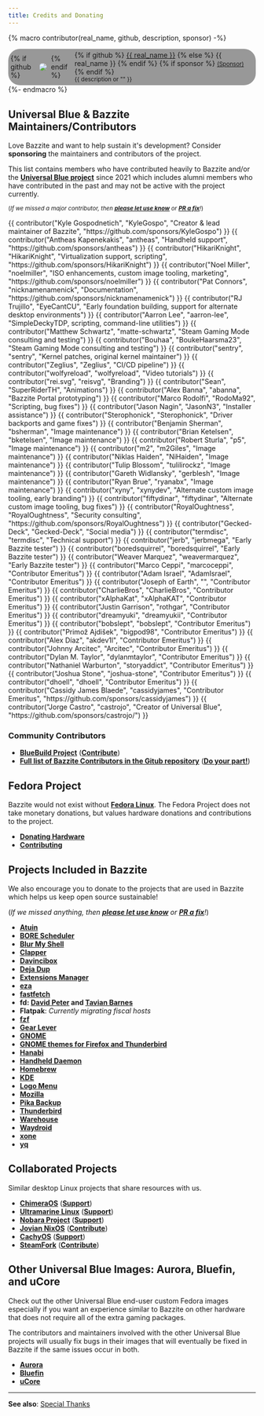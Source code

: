 ```yaml
---
title: Credits and Donating
---
```


{% macro contributor(real_name, github, description, sponsor) -%}
    <div style="
    display: inline-flex;
    flex-direction: row;
    gap: 0.5rem;
    align-items: center;
    background-color: #00000066;
    border-radius: 24px;
    padding: 0.3rem;
    padding-right: 0.4rem;
    min-width: 200px;"
    >
        {% if github %}
            <img
            src="https://github.com/{{ github }}.png?size=60" class="no-lightbox"
            loading="lazy"
            style="max-height:60px;
                border-radius: 24px;"
            >
        {% endif %}
        <div>
            {% if github %}
                <a href="https://github.com/{{ github }}">{{ real_name }}</a>
            {% else %}
                <span>{{ real_name }}</span>
            {% endif %}
            {% if sponsor %}
                <small><a href="{{ sponsor }}">(Sponsor)</a></small>
            {% endif %}
            <div><small>{{ description or "" }}</small></div>
        </div>
    </div>
{%- endmacro %}

## Universal Blue & Bazzite Maintainers/Contributors

Love Bazzite and want to help sustain it's development?  Consider **sponsoring** the maintainers and contributors of the project.

This list contains members who have contributed heavily to Bazzite and/or the [**Universal Blue project**](https://ublue.it) since 2021 which includes alumni members who have contributed in the past and may not be active with the project currently.

<sub>(*If we missed a major contributor, then [**please let use know**](https://github.com/KyleGospo/docs.bazzite.gg/issues) or [**PR a fix**](https://github.com/KyleGospo/docs.bazzite.gg/blob/main/src/donations.md)!*)</sub>

<div style="display: flex; flex-wrap: wrap; gap: 0.3rem;">
{{ contributor("Kyle Gospodnetich", "KyleGospo", "Creator & lead maintainer of Bazzite", "https://github.com/sponsors/KyleGospo") }}
{{ contributor("Antheas Kapenekakis", "antheas", "Handheld support", "https://github.com/sponsors/antheas") }}
{{ contributor("HikariKnight", "HikariKnight", "Virtualization support, scripting", "https://github.com/sponsors/HikariKnight") }}
{{ contributor("Noel Miller", "noelmiller", "ISO enhancements, custom image tooling, marketing", "https://github.com/sponsors/noelmiller") }}
{{ contributor("Pat Connors", "nicknamenamenick", "Documentation", "https://github.com/sponsors/nicknamenamenick") }}
{{ contributor("RJ Trujillo", "EyeCantCU", "Early foundation building, support for alternate desktop environments") }}
{{ contributor("Aarron Lee", "aarron-lee", "SimpleDeckyTDP, scripting, command-line utilities") }}
{{ contributor("Matthew Schwartz", "matte-schwartz", "Steam Gaming Mode consulting and testing") }}
{{ contributor("Bouhaa", "BoukeHaarsma23", "Steam Gaming Mode consulting and testing") }}
{{ contributor("sentry", "sentry", "Kernel patches, original kernel maintainer") }}
{{ contributor("Zeglius", "Zeglius", "CI/CD pipeline") }}
{{ contributor("wolfyreload", "wolfyreload", "Video tutorials") }}
{{ contributor("rei.svg", "reisvg", "Branding") }}
{{ contributor("Sean", "SuperRiderTH", "Animations") }}
{{ contributor("Alex Banna", "abanna", "Bazzite Portal prototyping") }}
{{ contributor("Marco Rodolfi", "RodoMa92", "Scripting, bug fixes") }}
{{ contributor("Jason Nagin", "JasonN3", "Installer assistance") }}
{{ contributor("Sterophonick", "Sterophonick", "Driver backports and game fixes") }}
{{ contributor("Benjamin Sherman", "bsherman", "Image maintenance") }}
{{ contributor("Brian Ketelsen", "bketelsen", "Image maintenance") }}
{{ contributor("Robert Sturla", "p5", "Image maintenance") }}
{{ contributor("m2", "m2Giles", "Image maintenance") }}
{{ contributor("Niklas Haiden", "NiHaiden", "Image maintenance") }}
{{ contributor("Tulip Blossom", "tulilirockz", "Image maintenance") }}
{{ contributor("Gareth Widlansky", "gerblesh", "Image maintenance") }}
{{ contributor("Ryan Brue", "ryanabx", "Image maintenance") }}
{{ contributor("xyny", "xynydev", "Alternate custom image tooling, early branding") }}
{{ contributor("fiftydinar", "fiftydinar", "Alternate custom image tooling, bug fixes") }}
{{ contributor("RoyalOughtness", "RoyalOughtness", "Security consulting", "https://github.com/sponsors/RoyalOughtness") }}
{{ contributor("Gecked-Deck", "Gecked-Deck", "Social media") }}
{{ contributor("termdisc", "termdisc", "Technical support") }}
{{ contributor("jerb", "jerbmega", "Early Bazzite tester") }}
{{ contributor("boredsquirrel", "boredsquirrel", "Early Bazzite tester") }}
{{ contributor("Weaver Marquez", "weavermarquez", "Early Bazzite tester") }}
{{ contributor("Marco Ceppi", "marcoceppi", "Contributor Emeritus") }}
{{ contributor("Adam Israel", "AdamIsrael", "Contributor Emeritus") }}
{{ contributor("Joseph of Earth", "", "Contributor Emeritus") }}
{{ contributor("CharlieBros", "CharlieBros", "Contributor Emeritus") }}
{{ contributor("xAlphaKat", "xAlphaKAT", "Contributor Emeritus") }}
{{ contributor("Justin Garrison", "rothgar", "Contributor Emeritus") }}
{{ contributor("dreamyuki", "dreamyukii", "Contributor Emeritus") }}
{{ contributor("bobslept", "bobslept", "Contributor Emeritus") }}
{{ contributor("Primož Ajdišek", "bigpod98", "Contributor Emeritus") }}
{{ contributor("Alex Díaz", "akdev1l", "Contributor Emeritus") }}
{{ contributor("Johnny Arcitec", "Arcitec", "Contributor Emeritus") }}
{{ contributor("Dylan M. Taylor", "dylanmtaylor", "Contributor Emeritus") }}
{{ contributor("Nathaniel Warburton", "storyaddict", "Contributor Emeritus") }}
{{ contributor("Joshua Stone", "joshua-stone", "Contributor Emeritus") }}
{{ contributor("dhoell", "dhoell", "Contributor Emeritus") }}
{{ contributor("Cassidy James Blaede", "cassidyjames", "Contributor Emeritus", "https://github.com/sponsors/cassidyjames") }}
{{ contributor("Jorge Castro", "castrojo", "Creator of Universal Blue", "https://github.com/sponsors/castrojo/") }}
</div>

### Community Contributors
- [**BlueBuild Project**](https://blue-build.org/) ([**Contribute**](https://blue-build.org/learn/contributing/))
- [**Full list of Bazzite Contributors in the Gitub repository**](https://github.com/ublue-os/bazzite/graphs/contributors) ([**Do your part!**](https://docs.bazzite.gg/CONTRIBUTE/))

## Fedora Project

Bazzite would not exist without [**Fedora Linux**](https://fedoraproject.org/).  The Fedora Project does not take monetary donations, but values hardware donations and contributions to the project.

- [**Donating Hardware**](https://fedoraproject.org/wiki/Donations)
- [**Contributing**](https://fedoraproject.org/wiki/Contribute)

## Projects Included in Bazzite

We also encourage you to donate to the projects that are used in Bazzite which helps us keep open source sustainable!

(*If we missed anything, then [**please let use know**](https://github.com/KyleGospo/docs.bazzite.gg/issues) or [**PR a fix**](https://github.com/KyleGospo/docs.bazzite.gg/blob/main/src/donations.md)!*)

- [**Atuin**](https://github.com/sponsors/atuinsh)
- [**BORE Scheduler**](https://ko-fi.com/firelzrd)
- [**Blur My Shell**](https://github.com/sponsors/aunetx)
- [**Clapper**](https://liberapay.com/Clapper)
- [**Davincibox**](https://ko-fi.com/akzel94)
- [**Deja Dup**](https://liberapay.com/DejaDup)
- [**Extensions Manager**](https://github.com/sponsors/mjakeman)
- [**eza**](https://github.com/sponsors/cafkafk)
- [**fastfetch**](https://github.com/sponsors/LinusDierheimer)
- **fd: [David Peter](https://github.com/sponsors/sharkdp) and [Tavian Barnes](https://github.com/sponsors/tavianator)**
- **Flatpak**: *Currently migrating fiscal hosts*
- [**fzf**](https://github.com/sponsors/junegunn)
- [**Gear Lever**](https://ko-fi.com/mijorus)
- [**GNOME**](https://www.gnome.org/donate/)
- [**GNOME themes for Firefox and Thunderbird**](https://www.patreon.com/rafaelmardojai)
- [**Hanabi**](https://ko-fi.com/jeffshee)
- [**Handheld Daemon**](https://github.com/sponsors/antheas)
- [**Homebrew**](https://github.com/Homebrew/brew#donations)
- [**KDE**](https://kde.org/donate/)
- [**Logo Menu**](https://github.com/sponsors/Aryan20)
- [**Mozilla**](https://foundation.mozilla.org/en/?form=donate&gad_source=1)
- [**Pika Backup**](https://opencollective.com/pika-backup)
- [**Thunderbird**](https://www.thunderbird.net/en-US/donate/)
- [**Warehouse**](https://ko-fi.com/heliguy)
- [**Waydroid**](https://opencollective.com/waydroid/donate)
- [**xone**](https://www.paypal.com/donate?hosted_button_id=BWUECKFDNY446)
- [**yq**](https://github.com/sponsors/mikefarah)

## Collaborated Projects

Similar desktop Linux projects that share resources with us.

- [**ChimeraOS**](https://chimeraos.org/) ([**Support**](https://opencollective.com/chimeraos/donate))
- [**Ultramarine Linux**](https://ultramarine-linux.org/) ([**Support**](https://github.com/sponsors/FyraLabs))
- [**Nobara Project**](https://nobaraproject.org/download-nobara/) ([**Support**](https://www.patreon.com/gloriouseggroll))
- [**Jovian NixOS**](https://jovian-experiments.github.io/Jovian-NixOS/) ([**Contribute**](https://github.com/Jovian-Experiments/Jovian-NixOS/blob/development/CONTRIBUTING.md))
- [**CachyOS**](https://cachyos.org/) ([**Support**](https://www.patreon.com/CachyOS))
- [**SteamFork**](https://wiki.steamfork.org/) ([**Contribute**](https://github.com/SteamFork#support))

## Other Universal Blue Images: Aurora, Bluefin, and uCore

Check out the other Universal Blue end-user custom Fedora images especially if you want an experience similar to Bazzite on other hardware that does not require all of the extra gaming packages.  

The contributors and maintainers involved with the other Universal Blue projects will usually fix bugs in their images that will eventually be fixed in Bazzite if the same issues occur in both.

- [**Aurora**](https://getaurora.dev/)
- [**Bluefin**](https://projectbluefin.io/)
- [**uCore**](https://projectucore.io)

<hr>

**See also**: [Special Thanks](https://github.com/ublue-os/bazzite/blob/main/README.md#special-thanks)
